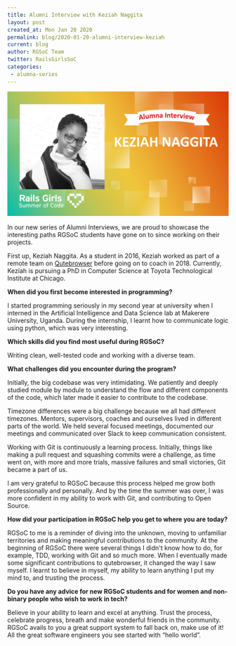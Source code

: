 ```yaml
---
title: Alumni Interview with Keziah Naggita
layout: post
created_at: Mon Jan 20 2020
permalink: blog/2020-01-20-alumni-interview-keziah
current: blog
author: RGSoC Team
twitter: RailsGirlsSoC
categories:
 - alumna-series
---
```


![](/img/blog/2020/Alumni-Interview-Keziah.png)

In our new series of Alumni Interviews, we are proud to showcase the interesting paths RGSoC students have gone on to since working on their projects.

First up, Keziah Naggita. As a student in 2016, Keziah worked as part of a remote team on <a href="http://qutebrowser.org/index.html">Qutebrowser</a> before going on to coach in 2018. Currently, Keziah is pursuing a PhD in Computer Science at Toyota Technological Institute at Chicago.

**When did you first become interested in programming?**

I started programming seriously in my second year at university when I interned in the Artificial Intelligence and Data Science lab at Makerere University, Uganda. During the internship, I learnt how to communicate logic using python, which was very interesting.

**Which skills did you find most useful during RGSoC?**

Writing clean, well-tested code and working with a diverse team.

**What challenges did you encounter during the program?**

Initially, the big codebase was very intimidating. We patiently and deeply studied module by module to understand the flow and different components of the code, which later made it easier to contribute to the codebase.

Timezone differences were a big challenge because we all had different timezones. Mentors, supervisors, coaches and ourselves lived in different parts of the world. We held several focused meetings, documented our meetings and communicated over Slack to keep communication consistent.

Working with Git is continuously a learning process. Initially, things like making a pull request and squashing commits were a challenge, as time went on, with more and more trials, massive failures and small victories, Git became a part of us.

I am very grateful to RGSoC because this process helped me grow both professionally and personally. And by the time the summer was over, I was more confident in my ability to work with Git, and contributing to Open Source.

**How did your participation in RGSoC help you get to where you are today?**

RGSoC to me is a reminder of diving into the unknown, moving to unfamiliar territories and making meaningful contributions to the community. At the beginning of RGSoC there were several things I didn't know how to do, for example, TDD, working with Git and so much more. When I eventually made some significant contributions to qutebrowser, it changed the way I saw myself. I learnt to believe in myself, my ability to learn anything I put my mind to, and trusting the process.

**Do you have any advice for new RGSoC students and for women and non-binary people who wish to work in tech?**

Believe in your ability to learn and excel at anything. Trust the process, celebrate progress, breath and make wonderful friends in the community. RGSoC avails to you a great support system to fall back on, make use of it! All the great software engineers you see started with “hello world”.
